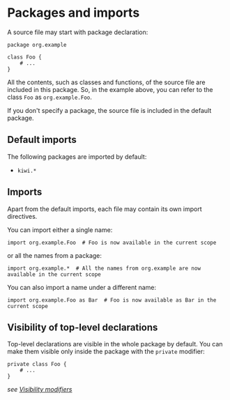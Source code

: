 # Packages and imports

A source file may start with package declaration:

```kiwi
package org.example

class Foo {
    # ...
}
```

All the contents, such as classes and functions, 
of the source file are included in this package.
So, in the example above, you can refer to the 
class `Foo` as `org.example.Foo`.

If you don't specify a package, the source file
is included in the default package.

## Default imports

The following packages are imported by default:

- `kiwi.*`

## Imports

Apart from the default imports, each file may contain its own import directives.

You can import either a single name:

```kiwi
import org.example.Foo  # Foo is now available in the current scope
```

or all the names from a package:

```kiwi
import org.example.*  # All the names from org.example are now available in the current scope
```

You can also import a name under a different name:

```kiwi
import org.example.Foo as Bar  # Foo is now available as Bar in the current scope
```

## Visibility of top-level declarations

Top-level declarations are visible in the whole package by default.
You can make them visible only inside the package with the `private` modifier:

```kiwi
private class Foo {
    # ...
}
```

_see [Visibility modifiers](classes-and-objects/visibility-modifiers.md)_
